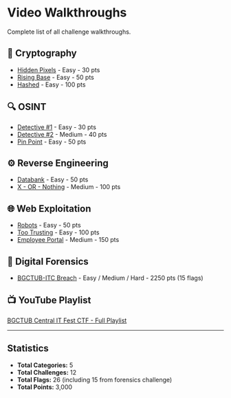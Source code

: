 # Video Walkthroughs

Complete list of all challenge walkthroughs.

## 🔐 Cryptography
- [Hidden Pixels](https://www.youtube.com/watch?v=QKaqybvuugM&t=24s) - Easy - 30 pts
- [Rising Base](https://www.youtube.com/watch?v=QKaqybvuugM&t=237s) - Easy - 50 pts
- [Hashed](https://www.youtube.com/watch?v=QKaqybvuugM&t=404s) - Easy - 100 pts

## 🔍 OSINT
- [Detective #1](https://www.youtube.com/watch?v=J9dxHiAODeo&t=22s) - Easy - 30 pts
- [Detective #2](https://www.youtube.com/watch?v=J9dxHiAODeo&t=87s) - Medium - 40 pts
- [Pin Point](https://www.youtube.com/watch?v=J9dxHiAODeo&t=313s) - Easy - 50 pts

## ⚙️ Reverse Engineering
- [Databank](https://www.youtube.com/watch?v=87WI3xE1L8k&t=25s) - Easy - 50 pts
- [X - OR - Nothing](https://www.youtube.com/watch?v=87WI3xE1L8k&t=702s) - Medium - 100 pts

## 🌐 Web Exploitation
- [Robots](https://www.youtube.com/watch?v=ZdicKfV6Ht8&t=24s) - Easy - 50 pts
- [Too Trusting](https://www.youtube.com/watch?v=ZdicKfV6Ht8&t=180s) - Easy - 100 pts
- [Employee Portal](https://www.youtube.com/watch?v=ZdicKfV6Ht8&t=336s) - Medium - 150 pts

## 🔬 Digital Forensics
- [BGCTUB-ITC Breach](https://youtu.be/jFSo8OmqZ1k) - Easy / Medium / Hard - 2250 pts (15 flags)

## 📺 YouTube Playlist
[BGCTUB Central IT Fest CTF - Full Playlist](https://youtube.com/playlist?list=PLnNepihxTFXErnKBQ3bgKpO_nhg8usMoT&si=Bk9uJuBBAA2pl3-m)

---

## Statistics
- **Total Categories:** 5
- **Total Challenges:** 12
- **Total Flags:** 26 (including 15 from forensics challenge)
- **Total Points:** 3,000
